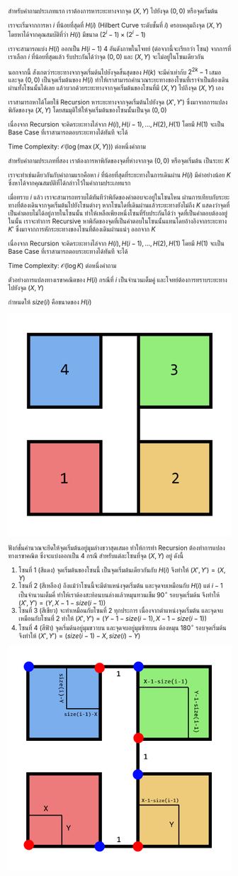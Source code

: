 สำหรับคำถามประเภทแรก เราต้องการหาระยะทางจากจุด $(X, Y)$ ไปยังจุด $(0, 0)$ หรือจุดเริ่มต้น 

เราจะเริ่มจากการหา $i$ ที่น้อยที่สุดที่ $H(i)$ (Hilbert Curve ระดับชั้นที่ $i$) ครอบคลุมถึงจุด $(X, Y)$ โดยหาได้จากคุณสมบัติที่ว่า $H(i)$ มีขนาด $(2^i - 1) \times (2^i - 1)$

เราจะสามารถแบ่ง $H(i)$ ออกเป็น $H(i - 1)$ 4 อันดังภาพในโจทย์ (ต่อจากนี้จะเรียกว่า โซน) จากการที่เราเลือก $i$ ที่น้อยที่สุดแล้ว รับประกันได้ว่าจุด $(0, 0)$ และ $(X, Y)$ จะไม่อยู่ในโซนเดียวกัน

นอกจากนี้ สังเกตว่าระยะทางจากจุดเริ่มต้นไปยังจุดสิ้นสุดของ $H(k)$ จะมีค่าเท่ากับ $2^{2k} - 1$ เสมอ และจุด $(0, 0)$ เป็นจุดเริ่มต้นของ $H(i)$ ทำให้เราสามารถคำนวณระยะทางของโซนที่เราจำเป็นต้องเดินผ่านทั้งโซนนั้นได้เลย แล้วบวกด้วยระยะทางจากจุดเริ่มต้นของโซนที่มี $(X,Y)$ ไปถึงจุด $(X,Y)$ เอง

เราสามารถหาได้โดยใช้ Recursion หาระยะทางจากจุดเริ่มต้นไปยังจุด $(X', Y')$ ซึ่งมาจากการแปลงพิกัดของจุด $(X, Y)$ โดยสมมุติให้ให้จุดเริ่มต้นของโซนนั้นเป็นจุด $(0, 0)$

เนื่องจาก Recursion จะคิดระยะทางไล่จาก $H(i), H(i - 1), \dots, H(2), H(1)$ โดยมี $H(1)$ จะเป็น Base Case ที่เราสามารถตอบระยะทางได้ทันที จะได้

Time Complexity: $\mathcal{O}(\log (\max(X, Y)))$ ต่อหนึ่งคำถาม

สำหรับคำถามประเภทที่สอง เราต้องการหาพิกัดของจุดที่ห่างจากจุด $(0, 0)$ หรือจุดเริ่มต้น เป็นระยะ $K$

เราจะทำเช่นเดียวกันกับคำถามแรกคือหา $i$ ที่น้อยที่สุดที่ระยะทางในการเดินผ่าน $H(i)$ มีค่าอย่างน้อย $K$ ซึ่งหาได้จากคุณสมบัติที่ได้กล่าวไว้ในคำถามประเภทแรก

เมื่อทราบ $i$ แล้ว เราจะสามารถทราบได้ทันทีว่าพิกัดของคำตอบจะอยู่ในโซนไหน ผ่านการเทียบกับระยะทางที่ต้องเดินจากจุดเริ่มต้นไปยังโซนต่างๆ หากโซนใดที่เดินผ่านแล้วระยะทางยังไม่ถึง $K$ แสดงว่าจุดที่เป็นคำตอบไม่ได้อยู่ภายในโซนนั้น ทำให้เหลือเพียงหนึ่งโซนที่รับประกันได้ว่า จุดที่เป็นคำตอบต้องอยู่ในนั้น เราจะทำการ Recursive หาพิกัดของจุดที่เป็นคำตอบในโซนนั้นแทนโดยอ้างอิงจากระยะทาง $K'$ ซึ่งมาจากการหักระยะทางของโซนที่ต้องเดินผ่านแน่ๆ ออกจาก $K$

เนื่องจาก Recursion จะคิดระยะทางไล่จาก $H(i), H(i - 1), \dots, H(2), H(1)$ โดยมี $H(1)$ จะเป็น Base Case ที่เราสามารถตอบระยะทางได้ทันที จะได้

Time Complexity: $\mathcal{O}(\log K)$ ต่อหนึ่งคำถาม

ตัวอย่างการแปลงทางเรขาคณิตของ $H(i)$ กรณีที่ $i$ เป็นจำนวนเต็มคู่ และโจทย์ต้องการทราบระยะทางไปยังจุด $(X, Y)$

กำหนดให้ $size(i)$ คือขนาดของ $H(i)$

![](../media/o60_may07_hilbert/image1.png)

ฟังก์ชั่นคำนวณจะยึดให้จุดเริ่มต้นอยู่มุมล่างขวาสุดเสมอ ทำให้การทำ Recursion ต้องทำการแปลงทางเรขาคณิต ซึ่งจะแบ่งออกเป็น 4 กรณี สำหรับแต่ละโซนที่จุด $(X, Y)$ อยู่ ดังนี้

1. โซนที่ 1 (สีแดง) จุดเริ่มต้นของโซนนี้ เป็นจุดเริ่มต้นเดียวกันกับ $H(i)$ จึงทำให้ $(X', Y') = (X, Y)$
2. โซนที่ 2 (สีเหลือง) ถึงแม้ว่าโซนนี้จะมีตำแหน่งจุดเริ่มต้น และจุดจบเหมือนกับ $H(i)$ แต่ $i - 1$ เป็นจำนวนเต็มคี่ ทำให้เราต้องสะท้อนบนล่างแล้วหมุนทวนเข็ม $90^{\circ}$ รอบจุดเริ่มต้น จึงทำให้ $(X', Y') = (Y, X - 1 - size(i - 1))$
3. โซนที่ 3 (สีเขียว) จะทำเหมือนกับโซนที่ 2 ทุกประการ เนื่องจากตำแหน่งจุดเริ่มต้น และจุดจบเหมือนกับโซนที่ 2 ทำให้ $(X', Y') = (Y - 1 - size(i - 1), X - 1 - size(i - 1))$
4. โซนที่ 4 (สีฟ้า) จุดเริ่มต้นอยู่มุมขวาบน และจุดจบอยู่มุมซ้ายบน ต้องหมุน $180^{\circ}$ รอบจุดเริ่มต้น จึงทำให้ $(X', Y') = (size(i - 1) - X, size(i) - Y)$

![](../media/o60_may07_hilbert/image2.png)

